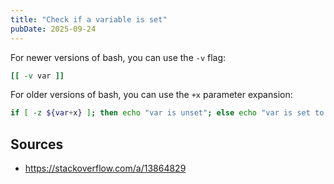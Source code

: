 ```yaml
---
title: "Check if a variable is set"
pubDate: 2025-09-24
---
```


For newer versions of bash, you can use the `-v` flag:

```bash
[[ -v var ]]
```

For older versions of bash, you can use the `+x` parameter expansion:

```bash
if [ -z ${var+x} ]; then echo "var is unset"; else echo "var is set to '$var'"; fi
```

## Sources

- <https://stackoverflow.com/a/13864829>
